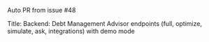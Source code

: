 Auto PR from issue #48

Title: Backend: Debt Management Advisor endpoints (full, optimize, simulate, ask, integrations) with demo mode
